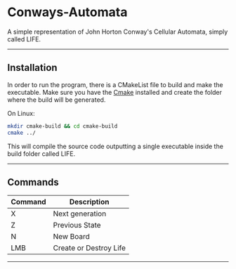 # Conways-Automata

A simple representation of John Horton Conway's Cellular Automata, simply called LIFE.

---

## Installation

In order to run the program, there is a CMakeList file to build and make the executable. Make sure you have the [Cmake](https://cmake.org/download/) installed and create the folder where the build will be generated.

On Linux:
```sh
mkdir cmake-build && cd cmake-build
cmake ../
```

This will compile the source code outputting a single executable inside the build folder called LIFE.

---

## Commands

| Command | Description |
|---------|-------------|
| X       | Next generation |
| Z       | Previous State |
| N       | New Board |
| LMB     | Create or Destroy Life |

--- 

